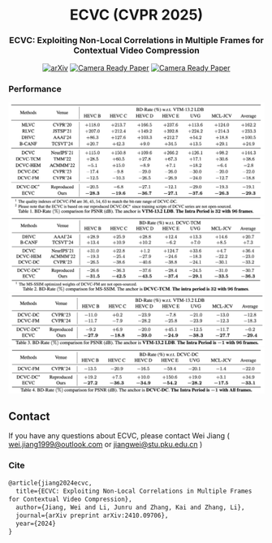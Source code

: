 <div align="center">
<h1>ECVC (CVPR 2025)</h1>
<h3>ECVC: Exploiting Non-Local Correlations in Multiple Frames for Contextual Video Compression</h3>

[![arXiv](https://img.shields.io/badge/arXiv-<2410.09706>-<COLOR>.svg)](https://arxiv.org/abs/2410.09706)
[![Camera Ready Paper](https://img.shields.io/badge/Paper-<CameraReady>-blue.svg)](https://openaccess.thecvf.com/content/CVPR2025/papers/Jiang_ECVC_Exploiting_Non-Local_Correlations_in_Multiple_Frames_for_Contextual_Video_CVPR_2025_paper.pdf)
[![Camera Ready Paper](https://img.shields.io/badge/Supp-<CameraReady>-blue.svg)](https://openaccess.thecvf.com/content/CVPR2025/supplemental/Jiang_ECVC_Exploiting_Non-Local_CVPR_2025_supplemental.pdf)
</div>

### Performance
![image](assets/ip32-PSNR.png)
![image](assets/ip32-SSIM.png)
![image](assets/ip-1-PSNR.png)
![image](assets/ip-1-All.png)

## Contact

If you have any questions about ECVC, please contact Wei Jiang ( wei.jiang1999@outlook.com or jiangwei@stu.pku.edu.cn )

### Cite

```
@article{jiang2024ecvc,
  title={ECVC: Exploiting Non-Local Correlations in Multiple Frames for Contextual Video Compression},
  author={Jiang, Wei and Li, Junru and Zhang, Kai and Zhang, Li},
  journal={arXiv preprint arXiv:2410.09706},
  year={2024}
}
```
